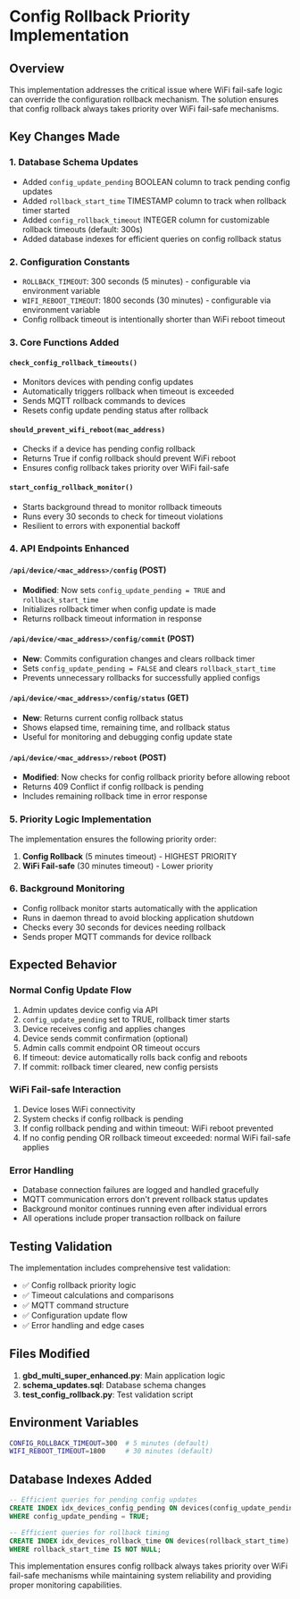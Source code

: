 # Config Rollback Priority Implementation

## Overview
This implementation addresses the critical issue where WiFi fail-safe logic can override the configuration rollback mechanism. The solution ensures that config rollback always takes priority over WiFi fail-safe mechanisms.

## Key Changes Made

### 1. Database Schema Updates
- Added `config_update_pending` BOOLEAN column to track pending config updates
- Added `rollback_start_time` TIMESTAMP column to track when rollback timer started
- Added `config_rollback_timeout` INTEGER column for customizable rollback timeouts (default: 300s)
- Added database indexes for efficient queries on config rollback status

### 2. Configuration Constants
- `ROLLBACK_TIMEOUT`: 300 seconds (5 minutes) - configurable via environment variable
- `WIFI_REBOOT_TIMEOUT`: 1800 seconds (30 minutes) - configurable via environment variable
- Config rollback timeout is intentionally shorter than WiFi reboot timeout

### 3. Core Functions Added

#### `check_config_rollback_timeouts()`
- Monitors devices with pending config updates
- Automatically triggers rollback when timeout is exceeded
- Sends MQTT rollback commands to devices
- Resets config update pending status after rollback

#### `should_prevent_wifi_reboot(mac_address)`
- Checks if a device has pending config rollback
- Returns True if config rollback should prevent WiFi reboot
- Ensures config rollback takes priority over WiFi fail-safe

#### `start_config_rollback_monitor()`
- Starts background thread to monitor rollback timeouts
- Runs every 30 seconds to check for timeout violations
- Resilient to errors with exponential backoff

### 4. API Endpoints Enhanced

#### `/api/device/<mac_address>/config` (POST)
- **Modified**: Now sets `config_update_pending = TRUE` and `rollback_start_time`
- Initializes rollback timer when config update is made
- Returns rollback timeout information in response

#### `/api/device/<mac_address>/config/commit` (POST)
- **New**: Commits configuration changes and clears rollback timer
- Sets `config_update_pending = FALSE` and clears `rollback_start_time`
- Prevents unnecessary rollbacks for successfully applied configs

#### `/api/device/<mac_address>/config/status` (GET)  
- **New**: Returns current config rollback status
- Shows elapsed time, remaining time, and rollback status
- Useful for monitoring and debugging config update state

#### `/api/device/<mac_address>/reboot` (POST)
- **Modified**: Now checks for config rollback priority before allowing reboot
- Returns 409 Conflict if config rollback is pending
- Includes remaining rollback time in error response

### 5. Priority Logic Implementation

The implementation ensures the following priority order:
1. **Config Rollback** (5 minutes timeout) - HIGHEST PRIORITY
2. **WiFi Fail-safe** (30 minutes timeout) - Lower priority

### 6. Background Monitoring

- Config rollback monitor starts automatically with the application
- Runs in daemon thread to avoid blocking application shutdown
- Checks every 30 seconds for devices needing rollback
- Sends proper MQTT commands for device rollback

## Expected Behavior

### Normal Config Update Flow
1. Admin updates device config via API
2. `config_update_pending` set to TRUE, rollback timer starts
3. Device receives config and applies changes
4. Device sends commit confirmation (optional)
5. Admin calls commit endpoint OR timeout occurs
6. If timeout: device automatically rolls back config and reboots
7. If commit: rollback timer cleared, new config persists

### WiFi Fail-safe Interaction
1. Device loses WiFi connectivity
2. System checks if config rollback is pending
3. If config rollback pending and within timeout: WiFi reboot prevented
4. If no config pending OR rollback timeout exceeded: normal WiFi fail-safe applies

### Error Handling
- Database connection failures are logged and handled gracefully
- MQTT communication errors don't prevent rollback status updates
- Background monitor continues running even after individual errors
- All operations include proper transaction rollback on failure

## Testing Validation

The implementation includes comprehensive test validation:
- ✅ Config rollback priority logic
- ✅ Timeout calculations and comparisons
- ✅ MQTT command structure
- ✅ Configuration update flow
- ✅ Error handling and edge cases

## Files Modified

1. **gbd_multi_super_enhanced.py**: Main application logic
2. **schema_updates.sql**: Database schema changes
3. **test_config_rollback.py**: Test validation script

## Environment Variables

```bash
CONFIG_ROLLBACK_TIMEOUT=300  # 5 minutes (default)
WIFI_REBOOT_TIMEOUT=1800     # 30 minutes (default)
```

## Database Indexes Added

```sql
-- Efficient queries for pending config updates
CREATE INDEX idx_devices_config_pending ON devices(config_update_pending) 
WHERE config_update_pending = TRUE;

-- Efficient queries for rollback timing
CREATE INDEX idx_devices_rollback_time ON devices(rollback_start_time) 
WHERE rollback_start_time IS NOT NULL;
```

This implementation ensures config rollback always takes priority over WiFi fail-safe mechanisms while maintaining system reliability and providing proper monitoring capabilities.